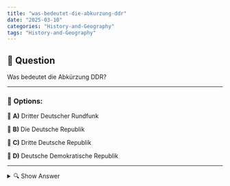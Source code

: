 ```yaml
---
title: "was-bedeutet-die-abkurzung-ddr"
date: "2025-03-10"
categories: "History-and-Geography"
tags: "History-and-Geography"
---
```


## 📌 **Question**

Was bedeutet die Abkürzung DDR?



---

### 📝 **Options:**

🔘 **A)** Dritter Deutscher Rundfunk

🔘 **B)** Die Deutsche Republik

🔘 **C)** Dritte Deutsche Republik

🔘 **D)** Deutsche Demokratische Republik

---

<details>
  <summary>🔍 Show Answer</summary>

  <p>
💡  <b>Correct Answer:</b>  d
  </p>
  <p>
    📖<b>Explanation:</b>
    Die Abkürzung DDR bezieht sich auf einen wichtigen Staat in der deutschen Geschichte. Nach dem Zweiten Weltkrieg wurde Deutschland in Ost und West geteilt. Der Osten entwickelte sich zur Deutschen Demokratischen Republik (DDR), einem sozialistischen Staat unter sowjetischem Einfluss. Die DDR existierte von 1949 bis zur Wiedervereinigung Deutschlands im Jahr 1990. Sie spielte eine zentrale Rolle während des Kalten Krieges und war bekannt für ihre eigene Regierung, Wirtschaft und gesellschaftliche Strukturen.
  </p>
</details>
